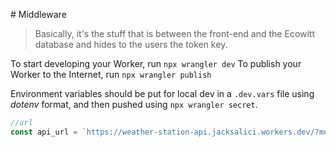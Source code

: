 # Middleware  

> Basically, it's the stuff that is between the front-end and the Ecowitt database and hides to the users the token key.

To start developing your Worker, run `npx wrangler dev`
To publish your Worker to the Internet, run `npx wrangler publish`

Environment variables should be put for local dev in a `.dev.vars` file using _dotenv_ format, and then pushed using `npx wrangler secret`.

```js
//url 
const api_url = `https://weather-station-api.jacksalici.workers.dev/?mode=history&start_date=${encodeURIComponent(moment().subtract(24, 'hours').format('YYYY-MM-DD HH:mm:ss'))}&end_date=${encodeURIComponent(moment().format('YYYY-MM-DD HH:mm:ss'))}` ;
```
